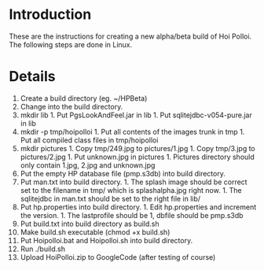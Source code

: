 # Introduction #

These are the instructions for creating a new alpha/beta build of Hoi Polloi. The following steps are done in Linux.


# Details #

  1. Create a build directory (eg. ~/HPBeta)
  1. Change into the build directory.
  1. mkdir lib
    1. Put PgsLookAndFeel.jar in lib
    1. Put sqlitejdbc-v054-pure.jar in lib
  1. mkdir -p tmp/hoipolloi
    1. Put all contents of the images trunk in tmp
    1. Put all compiled class files in tmp/hoipolloi
  1. mkdir pictures
    1. Copy tmp/249.jpg to pictures/1.jpg
    1. Copy tmp/3.jpg to pictures/2.jpg
    1. Put unknown.jpg in pictures
    1. Pictures directory should only contain 1.jpg, 2.jpg and unknown.jpg
  1. Put the empty HP database file (pmp.s3db) into build directory.
  1. Put man.txt into build directory.
    1. The splash image should be correct set to the filename in tmp/ which is splashalpha.jpg right now.
    1. The sqlitejdbc in man.txt should be set to the right file in lib/
  1. Put hp.properties into build directory.
    1. Edit hp.properties and increment the version.
    1. The lastprofile should be 1, dbfile should be pmp.s3db
  1. Put build.txt into build directory as build.sh
  1. Make build.sh executable (chmod +x build.sh)
  1. Put Hoipolloi.bat and Hoipolloi.sh into build directory.
  1. Run ./build.sh
  1. Upload HoiPolloi.zip to GoogleCode (after testing of course)
